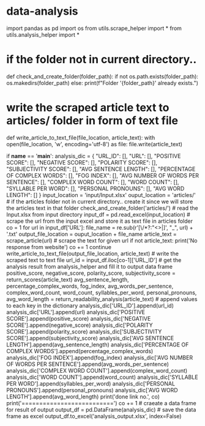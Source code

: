 # data-analysis
import pandas as pd
import os
from utils.scrape_helper import *
from utils.analysis_helper import *
        
# if the folder not in current directory..
def check_and_create_folder(folder_path):
    if not os.path.exists(folder_path):
        os.makedirs(folder_path)
    else:
        print(f"Folder '{folder_path}' already exists.")

# write the scraped article text to articles/ folder in form of text file
def write_article_to_text_file(file_location, article_text):
    with open(file_location, 'w', encoding='utf-8') as file:
        file.write(article_text)


if __name__ == '__main__':
    analysis_dic = {
        "URL_ID": [],
        "URL": [],
        "POSITIVE SCORE": [],
        "NEGATIVE SCORE": [],
        "POLARITY SCORE": [],
        "SUBJECTIVITY SCORE": [],
        "AVG SENTENCE LENGTH": [],
        "PERCENTAGE OF COMPLEX WORDS": [],
        "FOG INDEX": [],
        "AVG NUMBER OF WORDS PER SENTENCE": [],
        "COMPLEX WORD COUNT": [],
        "WORD COUNT": [],
        "SYLLABLE PER WORD": [],
        "PERSONAL PRONOUNS": [],
        "AVG WORD LENGTH": []
    }
    input_location = 'input/Input.xlsx'
    ouput_location = 'articles/'
            # if the articles folder not in current directory.. create it since we will store the articles text in that folder
    check_and_create_folder('articles/')
            # read the Input.xlsx from input directory
    input_df = pd.read_excel(input_location)
            # scrape the url from the input excel and store it as text file in articles folder
    co = 1
    for url in input_df['URL']:
        file_name = re.sub(r'[\\/*?:"<>|]', "_", url) + '.txt'
        output_file_location = ouput_location + file_name
        article_text = scrape_article(url)  # scrape the text for given url
        if not article_text:
            print('No response from website')
            co += 1
            continue
        write_article_to_text_file(output_file_location, article_text)  # write the scraped text to text file
        url_id = input_df.iloc[co-1]['URL_ID']
            # get the analysis result from analysis_helper and fill it to output data frame
        positive_score, negative_score, polarity_score, subjectivity_score = return_scores(article_text)
        avg_sentence_length, percentage_complex_words, fog_index, avg_words_per_sentence, complex_word_count, word_count, syllables_per_word, personal_pronouns, avg_word_length = return_readability_analysis(article_text) 
             # append values to each key in the dictionary
        analysis_dic['URL_ID'].append(url_id)
        analysis_dic['URL'].append(url)
        analysis_dic['POSITIVE SCORE'].append(positive_score)
        analysis_dic['NEGATIVE SCORE'].append(negative_score)
        analysis_dic['POLARITY SCORE'].append(polarity_score)
        analysis_dic['SUBJECTIVITY SCORE'].append(subjectivity_score)
        analysis_dic['AVG SENTENCE LENGTH'].append(avg_sentence_length)
        analysis_dic['PERCENTAGE OF COMPLEX WORDS'].append(percentage_complex_words)
        analysis_dic['FOG INDEX'].append(fog_index)
        analysis_dic['AVG NUMBER OF WORDS PER SENTENCE'].append(avg_words_per_sentence)
        analysis_dic['COMPLEX WORD COUNT'].append(complex_word_count)
        analysis_dic['WORD COUNT'].append(word_count)
        analysis_dic['SYLLABLE PER WORD'].append(syllables_per_word)
        analysis_dic['PERSONAL PRONOUNS'].append(personal_pronouns)
        analysis_dic['AVG WORD LENGTH'].append(avg_word_length)
        print('done link no.', co)
        print('==========================')
        co += 1
         # craeate a data frame for result of output
    output_df = pd.DataFrame(analysis_dic)
         # save the data frame as excel
    output_df.to_excel('analysis_output.xlsx', index=False)
